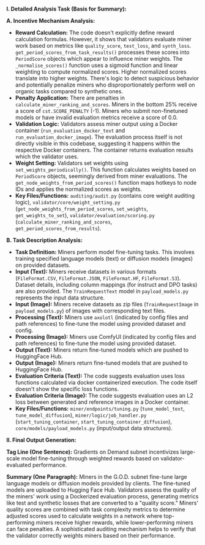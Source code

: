 **I. Detailed Analysis Task (Basis for Summary):**

**A. Incentive Mechanism Analysis:**

* **Reward Calculation:** The code doesn't explicitly define reward calculation formulas.  However, it shows that validators evaluate miner work based on metrics like `quality_score`, `test_loss`, and `synth_loss`.  `get_period_scores_from_task_results()` processes these scores into `PeriodScore` objects which appear to influence miner weights.  The `_normalise_scores()` function uses a sigmoid function and linear weighting to compute normalized scores.  Higher normalized scores translate into higher weights. There's logic to detect suspicious behavior and potentially penalize miners who disproportionately perform well on organic tasks compared to synthetic ones.
* **Penalty Application:** There are penalties in `calculate_miner_ranking_and_scores`. Miners in the bottom 25% receive a score of `cst.SCORE_PENALTY` (-1). Miners who submit non-finetuned models or have invalid evaluation metrics receive a score of 0.0.
* **Validation Logic:** Validators assess miner output using a Docker container (`run_evaluation_docker_text` and `run_evaluation_docker_image`). The evaluation process itself is not directly visible in this codebase, suggesting it happens within the respective Docker containers.  The container returns evaluation results which the validator uses.
* **Weight Setting:** Validators set weights using `set_weights_periodically()`. This function calculates weights based on `PeriodScore` objects, seemingly derived from miner evaluations.  The `get_node_weights_from_period_scores()` function maps hotkeys to node IDs and applies the normalized scores as weights.
* **Key Files/Functions:** `auditing/audit.py` (contains core weight auditing logic), `validator/core/weight_setting.py` (`get_node_weights_from_period_scores`, `set_weights`, `get_weights_to_set`), `validator/evaluation/scoring.py` (`calculate_miner_ranking_and_scores`, `get_period_scores_from_results`).

**B. Task Description Analysis:**

* **Task Definition:** Miners perform model fine-tuning tasks.  This involves training specified language models (text) or diffusion models (images) on provided datasets.
* **Input (Text):** Miners receive datasets in various formats (`FileFormat.CSV`, `FileFormat.JSON`, `FileFormat.HF`, `FileFormat.S3`).  Dataset details, including column mappings (for instruct and DPO tasks) are also provided.  The `TrainRequestText` model in `payload_models.py` represents the input data structure.
* **Input (Image):** Miners receive datasets as zip files (`TrainRequestImage` in `payload_models.py`) of images with corresponding text files.
* **Processing (Text):** Miners use `axolotl` (indicated by config files and path references) to fine-tune the model using provided dataset and config.
* **Processing (Image):** Miners use ComfyUI (indicated by config files and path references) to fine-tune the model using provided dataset.
* **Output (Text):** Miners return fine-tuned models which are pushed to HuggingFace Hub.
* **Output (Image):** Miners return fine-tuned models that are pushed to HuggingFace Hub.
* **Evaluation Criteria (Text):** The code suggests evaluation uses loss functions calculated via docker containerized execution.  The code itself doesn't show the specific loss functions.
* **Evaluation Criteria (Image):** The code suggests evaluation uses an L2 loss between generated and reference images in a Docker container.
* **Key Files/Functions:** `miner/endpoints/tuning.py` (`tune_model_text`, `tune_model_diffusion`), `miner/logic/job_handler.py` (`start_tuning_container`, `start_tuning_container_diffusion`), `core/models/payload_models.py` (input/output data structures).


**II. Final Output Generation:**

**Tag Line (One Sentence):**  Gradients on Demand subnet incentivizes large-scale model fine-tuning through weighted rewards based on validator-evaluated performance.

**Summary (One Paragraph):** Miners in the G.O.D. subnet fine-tune large language models or diffusion models provided by clients.  The fine-tuned models are uploaded to Hugging Face Hub. Validators assess the quality of the miners' work using a Dockerized evaluation process, generating metrics like test and synthetic losses that are converted to a "quality score."  Miners' quality scores are combined with task complexity metrics to determine adjusted scores used to calculate weights in a network where top-performing miners receive higher rewards, while lower-performing miners can face penalties.  A sophisticated auditing mechanism helps to verify that the validator correctly weights miners based on their performance.
